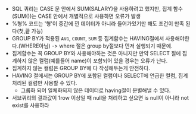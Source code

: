 - SQL 쿼리는 CASE 문 안에서 SUM(SALARY)을 사용하려고 했지만, 집계 함수(SUM())는 CASE 안에서 개별적으로 사용하면 오류가 발생
- %형% 코드는 '형'이 중간에 낀 데이터가 아니라 들어가있기만 해도 조건이 만족 된다(첫,끝 가능)
- GROUP BY가 적용된 `AVG`, `COUNT`, `SUM` 등 집계함수는 HAVING절에서 사용해야한다.(WHERE아님)
	-> where 절은 group by절보다 먼저 실행되기 때문에. 
- 집계함수는 꼭 GROUP BY와 사용해야하는 것은 아니지만 만약 SELECT 절에 집계하지 않은 컬럼(예를들어 name)이 포함되어 있을 경우는 오류가 난다.
- 집계하지 않는 컬럼은 GROUP BY에 다 작성해두는게 안전하다.
- HAVING 절에서는 GROUP BY에 포함된 컬럼이나 SELECT에 언급한 컬럼, 집계처리된 컬럼만 사용할 수 있다.
	- 그룹화 되어 일체화되지 않은 데이터로 having절이 분별해낼 수 있다.
- 서브쿼리의 결과값이 1row 이상일 때 null을 처리하고 싶으면 is null이 아니라 not exist를 사용하라

